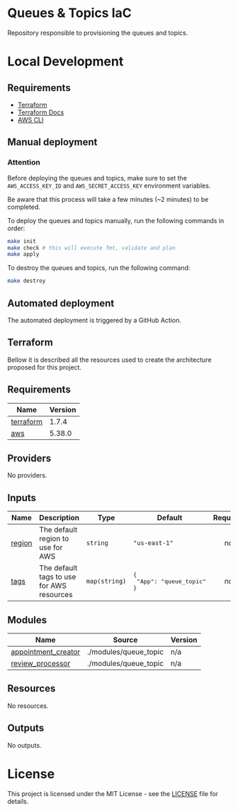 # Queues & Topics IaC

Repository responsible to provisioning the queues and topics.

# Local Development

## Requirements

- [Terraform](https://www.terraform.io/downloads.html)
- [Terraform Docs](https://github.com/terraform-docs/terraform-docs)
- [AWS CLI](https://aws.amazon.com/cli/)

## Manual deployment

### Attention

Before deploying the queues and topics, make sure to set the `AWS_ACCESS_KEY_ID` and `AWS_SECRET_ACCESS_KEY` environment variables.

Be aware that this process will take a few minutes (~2 minutes) to be completed.

To deploy the queues and topics manually, run the following commands in order:

```bash
make init
make check # this will execute fmt, validate and plan
make apply
```

To destroy the queues and topics, run the following command:

```bash
make destroy
```

## Automated deployment

The automated deployment is triggered by a GitHub Action.

## Terraform

Bellow it is described all the resources used to create the architecture proposed for this project.

<!-- BEGIN_TF_DOCS -->

## Requirements

| Name | Version |
|------|---------|
| <a name="requirement_terraform"></a> [terraform](#requirement\_terraform) | 1.7.4 |
| <a name="requirement_aws"></a> [aws](#requirement\_aws) | 5.38.0 |
## Providers

No providers.
## Inputs

| Name | Description | Type | Default | Required |
|------|-------------|------|---------|:--------:|
| <a name="input_region"></a> [region](#input\_region) | The default region to use for AWS | `string` | `"us-east-1"` | no |
| <a name="input_tags"></a> [tags](#input\_tags) | The default tags to use for AWS resources | `map(string)` | <pre>{<br>  "App": "queue_topic"<br>}</pre> | no |
## Modules

| Name | Source | Version |
|------|--------|---------|
| <a name="module_appointment_creator"></a> [appointment\_creator](#module\_appointment\_creator) | ./modules/queue_topic | n/a |
| <a name="module_review_processor"></a> [review\_processor](#module\_review\_processor) | ./modules/queue_topic | n/a |
## Resources

No resources.
## Outputs

No outputs.
<!-- END_TF_DOCS -->

# License

This project is licensed under the MIT License - see the [LICENSE](LICENSE) file for details.